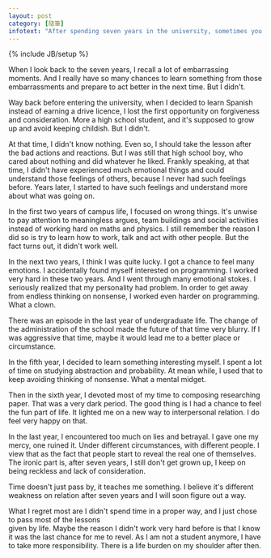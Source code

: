 ```yaml
---
layout: post
category: [隨筆]
infotext: "After spending seven years in the university, sometimes you will think it's more or less a waste of time. Youth just fades. What do I really achieve in those years?"
---
```

{% include JB/setup %}

When I look back to the seven years, I recall a lot of embarrassing moments. And I really have so many chances to 
learn something from those embarrassments and prepare to act better in the next time. But I didn't.

Way back before entering the university, when I decided to learn Spanish instead of earning a drive licence, 
I lost the first opportunity on forgiveness and consideration. More a high school student, and it's supposed 
to grow up and avoid keeping childish. But I didn't.

At that time, I didn't know nothing. Even so, I should take the lesson after the bad actions and reactions. 
But I was still that high school boy, who cared about nothing and did whatever he liked. Frankly speaking, 
at that time, I didn't have experienced much emotional things and could understand those feelings of others, 
because I never had such feelings before. Years later, I started to have such feelings and understand more 
about what was going on.

In the first two years of campus life, I focused on wrong things. It's unwise to pay attention to meaningless 
argues, team buildings and social activities instead of working hard on maths and physics. I still remember the 
reason I did so is try to learn how to work, talk and act with other people. But the fact turns out, it didn't 
work well.

In the next two years, I think I was quite lucky. I got a chance to feel many emotions. I accidentally found 
myself interested on programming. I worked very hard in these two years. And I went through many emotional 
stokes. I seriously realized that my personality had problem. In order to get away from endless thinking on 
nonsense, I worked even harder on programming. What a clown.

There was an episode in the last year of undergraduate life. The change of the administration of the school made 
the future of that time very blurry. If I was aggressive that time, maybe it would lead me to a better place or 
circumstance.

In the fifth year, I decided to learn something interesting myself. I spent a lot of time on studying abstraction 
and probability. At mean while, I used that to keep avoiding thinking of nonsense. What a mental midget.

Then in the sixth year, I devoted most of my time to composing researching paper. That was a very dark 
period. The good thing is I had a chance to feel the fun part of life. It lighted me on a new way to 
interpersonal relation. I do feel very happy on that.

In the last year, I encountered too much on lies and betrayal. I gave one my mercy, one ruined it. Under 
different circumstances, with different people. I view that as the fact that people start to reveal the 
real one of themselves. The ironic part is, after seven years, I still don't get grown up, I keep on being 
reckless and lack of consideration.

Time doesn't just pass by, it teaches me something. I believe it's different weakness on relation 
after seven years and I will soon figure out a way.

What I regret most are I didn't spend time in a proper way, and I just chose to pass most of the lessons  
given by life. Maybe the reason I didn't work very hard before is that I know it was the last chance for 
me to revel. As I am not a student anymore, I have to take more responsibility. There is a life burden 
on my shoulder after then.